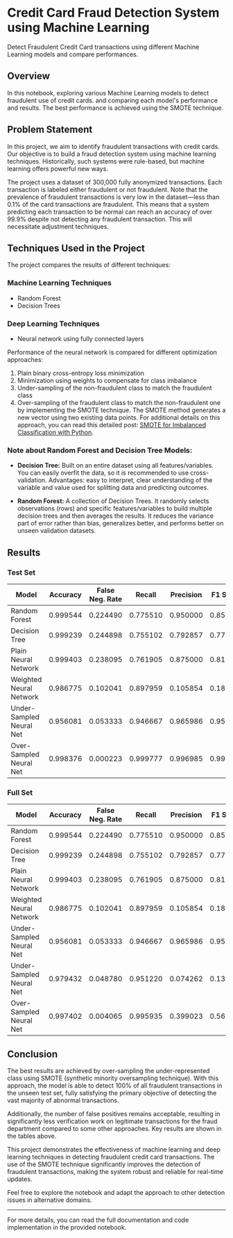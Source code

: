 # Credit Card Fraud Detection System using Machine Learning

Detect Fraudulent Credit Card transactions using different Machine Learning models and compare performances.

## Overview

In this notebook, exploring various Machine Learning models to detect fraudulent use of credit cards. and comparing each model's performance and results. The best performance is achieved using the SMOTE technique.

## Problem Statement

In this project, we aim to identify fraudulent transactions with credit cards. Our objective is to build a fraud detection system using machine learning techniques. Historically, such systems were rule-based, but machine learning offers powerful new ways.

The project uses a dataset of 300,000 fully anonymized transactions. Each transaction is labeled either fraudulent or not fraudulent. Note that the prevalence of fraudulent transactions is very low in the dataset—less than 0.1% of the card transactions are fraudulent. This means that a system predicting each transaction to be normal can reach an accuracy of over 99.9% despite not detecting any fraudulent transaction. This will necessitate adjustment techniques.

## Techniques Used in the Project

The project compares the results of different techniques:

### Machine Learning Techniques
- Random Forest
- Decision Trees

### Deep Learning Techniques
- Neural network using fully connected layers

Performance of the neural network is compared for different optimization approaches:
1. Plain binary cross-entropy loss minimization
2. Minimization using weights to compensate for class imbalance
3. Under-sampling of the non-fraudulent class to match the fraudulent class
4. Over-sampling of the fraudulent class to match the non-fraudulent one by implementing the SMOTE technique. The SMOTE method generates a new vector using two existing data points. For additional details on this approach, you can read this detailed post: [SMOTE for Imbalanced Classification with Python](https://machinelearningmastery.com/smote-oversampling-for-imbalanced-classification/).

### Note about Random Forest and Decision Tree Models:

- **Decision Tree:** Built on an entire dataset using all features/variables. You can easily overfit the data, so it is recommended to use cross-validation. Advantages: easy to interpret, clear understanding of the variable and value used for splitting data and predicting outcomes.
  
- **Random Forest:** A collection of Decision Trees. It randomly selects observations (rows) and specific features/variables to build multiple decision trees and then averages the results. It reduces the variance part of error rather than bias, generalizes better, and performs better on unseen validation datasets.

## Results

### Test Set

| Model                     | Accuracy | False Neg. Rate | Recall   | Precision | F1 Score |
|---------------------------|----------|-----------------|----------|-----------|----------|
| Random Forest             | 0.999544 | 0.224490        | 0.775510 | 0.950000  | 0.853933 |
| Decision Tree             | 0.999239 | 0.244898        | 0.755102 | 0.792857  | 0.773519 |
| Plain Neural Network      | 0.999403 | 0.238095        | 0.761905 | 0.875000  | 0.814545 |
| Weighted Neural Network   | 0.986775 | 0.102041        | 0.897959 | 0.105854  | 0.189383 |
| Under-Sampled Neural Net  | 0.956081 | 0.053333        | 0.946667 | 0.965986  | 0.956229 |
| Over-Sampled Neural Net   | 0.998376 | 0.000223        | 0.999777 | 0.996985  | 0.998379 |

### Full Set

| Model                     | Accuracy | False Neg. Rate | Recall   | Precision | F1 Score |
|---------------------------|----------|-----------------|----------|-----------|----------|
| Random Forest             | 0.999544 | 0.224490        | 0.775510 | 0.950000  | 0.853933 |
| Decision Tree             | 0.999239 | 0.244898        | 0.755102 | 0.792857  | 0.773519 |
| Plain Neural Network      | 0.999403 | 0.238095        | 0.761905 | 0.875000  | 0.814545 |
| Weighted Neural Network   | 0.986775 | 0.102041        | 0.897959 | 0.105854  | 0.189383 |
| Under-Sampled Neural Net  | 0.956081 | 0.053333        | 0.946667 | 0.965986  | 0.956229 |
| Under-Sampled Neural Net  | 0.979432 | 0.048780        | 0.951220 | 0.074262  | 0.137769 |
| Over-Sampled Neural Net   | 0.997402 | 0.004065        | 0.995935 | 0.399023  | 0.569767 |

## Conclusion

The best results are achieved by over-sampling the under-represented class using SMOTE (synthetic minority oversampling technique). With this approach, the model is able to detect 100% of all fraudulent transactions in the unseen test set, fully satisfying the primary objective of detecting the vast majority of abnormal transactions.

Additionally, the number of false positives remains acceptable, resulting in significantly less verification work on legitimate transactions for the fraud department compared to some other approaches. Key results are shown in the tables above.

This project demonstrates the effectiveness of machine learning and deep learning techniques in detecting fraudulent credit card transactions. The use of the SMOTE technique significantly improves the detection of fraudulent transactions, making the system robust and reliable for real-time updates.

Feel free to explore the notebook and adapt the approach to other detection issues in alternative domains.

---

For more details, you can read the full documentation and code implementation in the provided notebook.
